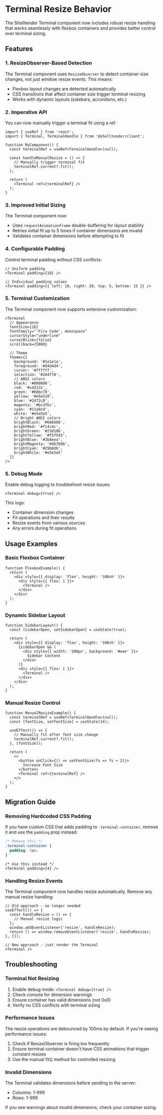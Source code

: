 # Terminal Resize Behavior

The Shelltender Terminal component now includes robust resize handling that works seamlessly with flexbox containers and provides better control over terminal sizing.

## Features

### 1. ResizeObserver-Based Detection

The Terminal component uses `ResizeObserver` to detect container size changes, not just window resize events. This means:

- Flexbox layout changes are detected automatically
- CSS transitions that affect container size trigger terminal resizing
- Works with dynamic layouts (sidebars, accordions, etc.)

### 2. Imperative API

You can now manually trigger a terminal fit using a ref:

```tsx
import { useRef } from 'react';
import { Terminal, TerminalHandle } from '@shelltender/client';

function MyComponent() {
  const terminalRef = useRef<TerminalHandle>(null);

  const handleManualResize = () => {
    // Manually trigger terminal fit
    terminalRef.current?.fit();
  };

  return (
    <Terminal ref={terminalRef} />
  );
}
```

### 3. Improved Initial Sizing

The Terminal component now:
- Uses `requestAnimationFrame` double-buffering for layout stability
- Retries initial fit up to 5 times if container dimensions are invalid
- Validates container dimensions before attempting to fit

### 4. Configurable Padding

Control terminal padding without CSS conflicts:

```tsx
// Uniform padding
<Terminal padding={10} />

// Individual padding values
<Terminal padding={{ left: 10, right: 20, top: 5, bottom: 15 }} />
```

### 5. Terminal Customization

The Terminal component now supports extensive customization:

```tsx
<Terminal
  // Appearance
  fontSize={16}
  fontFamily="'Fira Code', monospace"
  cursorStyle="underline"
  cursorBlink={false}
  scrollback={5000}
  
  // Theme
  theme={{
    background: '#1e1e1e',
    foreground: '#d4d4d4',
    cursor: '#ffffff',
    selection: '#264f78',
    // ANSI colors
    black: '#000000',
    red: '#cd3131',
    green: '#0dbc79',
    yellow: '#e5e510',
    blue: '#2472c8',
    magenta: '#bc3fbc',
    cyan: '#11a8cd',
    white: '#e5e5e5',
    // Bright ANSI colors
    brightBlack: '#666666',
    brightRed: '#f14c4c',
    brightGreen: '#23d18b',
    brightYellow: '#f5f543',
    brightBlue: '#3b8eea',
    brightMagenta: '#d670d6',
    brightCyan: '#29b8db',
    brightWhite: '#e5e5e5'
  }}
/>
```

### 5. Debug Mode

Enable debug logging to troubleshoot resize issues:

```tsx
<Terminal debug={true} />
```

This logs:
- Container dimension changes
- Fit operations and their results
- Resize events from various sources
- Any errors during fit operations

## Usage Examples

### Basic Flexbox Container

```tsx
function FlexboxExample() {
  return (
    <div style={{ display: 'flex', height: '100vh' }}>
      <div style={{ flex: 1 }}>
        <Terminal />
      </div>
    </div>
  );
}
```

### Dynamic Sidebar Layout

```tsx
function SidebarLayout() {
  const [sidebarOpen, setSidebarOpen] = useState(true);
  
  return (
    <div style={{ display: 'flex', height: '100vh' }}>
      {sidebarOpen && (
        <div style={{ width: '200px', background: '#eee' }}>
          Sidebar Content
        </div>
      )}
      <div style={{ flex: 1 }}>
        <Terminal />
      </div>
    </div>
  );
}
```

### Manual Resize Control

```tsx
function ManualResizeExample() {
  const terminalRef = useRef<TerminalHandle>(null);
  const [fontSize, setFontSize] = useState(14);

  useEffect(() => {
    // Manually fit after font size change
    terminalRef.current?.fit();
  }, [fontSize]);

  return (
    <>
      <button onClick={() => setFontSize(fs => fs + 2)}>
        Increase Font Size
      </button>
      <Terminal ref={terminalRef} />
    </>
  );
}
```

## Migration Guide

### Removing Hardcoded CSS Padding

If you have custom CSS that adds padding to `.terminal-container`, remove it and use the `padding` prop instead:

```css
/* Remove this */
.terminal-container {
  padding: 4px;
}
```

```tsx
/* Use this instead */
<Terminal padding={4} />
```

### Handling Resize Events

The Terminal component now handles resize automatically. Remove any manual resize handling:

```tsx
// Old approach - no longer needed
useEffect(() => {
  const handleResize = () => {
    // Manual resize logic
  };
  window.addEventListener('resize', handleResize);
  return () => window.removeEventListener('resize', handleResize);
}, []);

// New approach - just render the Terminal
<Terminal />
```

## Troubleshooting

### Terminal Not Resizing

1. Enable debug mode: `<Terminal debug={true} />`
2. Check console for dimension warnings
3. Ensure container has valid dimensions (not 0x0)
4. Verify no CSS conflicts with terminal sizing

### Performance Issues

The resize operations are debounced by 100ms by default. If you're seeing performance issues:

1. Check if ResizeObserver is firing too frequently
2. Ensure terminal container doesn't have CSS animations that trigger constant resizes
3. Use the manual fit() method for controlled resizing

### Invalid Dimensions

The Terminal validates dimensions before sending to the server:
- Columns: 1-999
- Rows: 1-999

If you see warnings about invalid dimensions, check your container sizing.